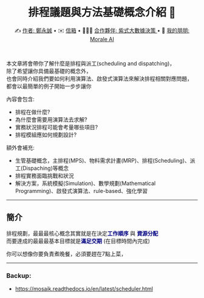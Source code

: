 
<div align="center">
  <h1> 排程議題與方法基礎概念介紹 📅</h1>
  <p align="center">
    ✍️ <a href="https://hackmd.io/@pputzh5cRhi6gZI0csfiyA/H1ejIyxHR"> 作者: 鄭永誠</a> • 
    ✉️ <a href="mailto:jason0304050607@gmail.com">信箱</a> • 
    🧑‍🤝‍🧑 <a href="https://www.dalabx.com.tw//"> 合作夥伴: 紫式大數據決策 </a> • 
    👫 <a href="https://moraleai.com/"> 我的朋朋: Morale AI </a> 
  </p>
</div>
<br/>

本文章將會帶你了解什麼是排程與派工(scheduling and dispatching)，  
除了希望讓你具備最基礎的概念外，  
也會同時介紹我們要如何利用演算法、啟發式演算法來解決排程相關對應問題，  
都會以最簡單的例子開始一步步讓你

內容會包含:
- 排程在做什麼?
- 為什麼會需要用演算法去求解?
- 實務狀況排程可能會考量哪些項目?
- 排程模組應如何規劃設計?

額外會補充:
- 生管基礎概念，主排程(MPS)、物料需求計畫(MRP)、排程(Scheduling)、派工(Dispaching)等概念
- 排程實務面臨挑戰和狀況
- 解決方案，系統模擬(Simulation)、數學規劃(Mathematical Programming)、啟發式演算法、rule-based、強化學習
--------------------------
## 簡介
排程規劃，最最最核心概念其實就是在決定<span style="color:Navy"><strong>工作順序</strong></span> 與 <span style="color:Navy"><strong>資源分配</strong></span>  
而要達成的最最最基本目標就是<span style="color:Navy"><strong>滿足交期</strong></span> (在目標時間內完成)  

你可以想像你要負責煮晚餐，必須要趕在7點上菜，  





-------------------------
### Backup:
- https://mosaik.readthedocs.io/en/latest/scheduler.html
